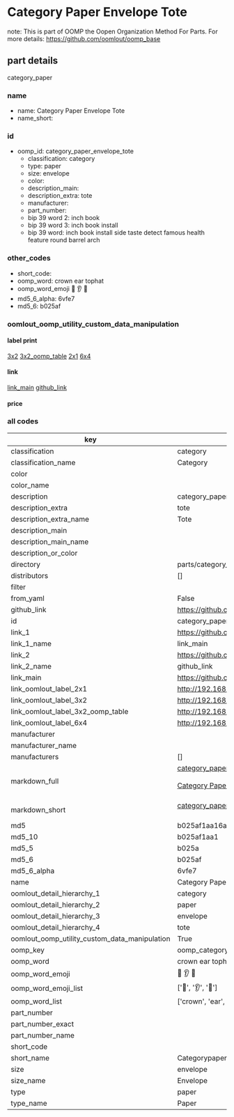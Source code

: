 # Category Paper Envelope Tote  

note: This is part of OOMP the Oopen Organization Method For Parts. For more details: https://github.com/oomlout/oomp_base

##  part details



category_paper

### name
* name: Category Paper Envelope Tote
* name_short: 
### id
* oomp_id: category_paper_envelope_tote
  * classification: category
  * type: paper
  * size: envelope
  * color: 
  * description_main: 
  * description_extra: tote
  * manufacturer: 
  * part_number: 
  * bip 39 word 2: inch book
  * bip 39 word 3: inch book install
  * bip 39 word: inch book install side taste detect famous health feature round barrel arch

### other_codes
* short_code: 
* oomp_word: crown ear tophat
* oomp_word_emoji :crown: :ear: :tophat:
* md5_6_alpha: 6vfe7
* md5_6: b025af






### oomlout_oomp_utility_custom_data_manipulation
#### label print
[3x2](http://192.168.1.245:1112/?label=oomp%206vfe7)
[3x2_oomp_table](http://192.168.1.107:1112/?label=oomp%206vfe7)
[2x1](http://192.168.1.242:1112/?label=oomp%206vfe7)
[6x4](http://192.168.1.55:1112/?label=oomp%206vfe7)    

#### link

[link_main](https://github.com/oomlout/oomlout_oomp_current_version_messy/tree/main/parts/category_paper_envelope_tote) [github_link](https://github.com/oomlout/oomlout_oomp_part_src/tree/main/parts/category_paper_envelope_tote)                             

#### price







### all codes 
| key | value |  
| --- | --- |  
| classification | category |  
| classification_name | Category |  
| color |  |  
| color_name |  |  
| description | category_paper |  
| description_extra | tote |  
| description_extra_name | Tote |  
| description_main |  |  
| description_main_name |  |  
| description_or_color |   |  
| directory | parts/category_paper_envelope_tote |  
| distributors | [] |  
| filter |  |  
| from_yaml | False |  
| github_link | https://github.com/oomlout/oomlout_oomp_part_src/tree/main/parts/category_paper_envelope_tote |  
| id | category_paper_envelope_tote |  
| link_1 | https://github.com/oomlout/oomlout_oomp_current_version_messy/tree/main/parts/category_paper_envelope_tote |  
| link_1_name | link_main |  
| link_2 | https://github.com/oomlout/oomlout_oomp_part_src/tree/main/parts/category_paper_envelope_tote |  
| link_2_name | github_link |  
| link_main | https://github.com/oomlout/oomlout_oomp_current_version_messy/tree/main/parts/category_paper_envelope_tote |  
| link_oomlout_label_2x1 | http://192.168.1.242:1112/?label=oomp%206vfe7 |  
| link_oomlout_label_3x2 | http://192.168.1.245:1112/?label=oomp%206vfe7 |  
| link_oomlout_label_3x2_oomp_table | http://192.168.1.107:1112/?label=oomp%206vfe7 |  
| link_oomlout_label_6x4 | http://192.168.1.55:1112/?label=oomp%206vfe7 |  
| manufacturer |  |  
| manufacturer_name |  |  
| manufacturers | [] |  
| markdown_full | [category_paper_envelope_tote](https://github.com/oomlout/oomlout_oomp_current_version_messy/tree/main/parts/category_paper_envelope_tote)<br>[](https://github.com/oomlout/oomlout_oomp_current_version_messy/tree/main/parts/category_paper_envelope_tote)<br>[Category Paper Envelope Tote](https://github.com/oomlout/oomlout_oomp_current_version_messy/tree/main/parts/category_paper_envelope_tote)<br><br> |  
| markdown_short | [category_paper_envelope_tote](https://github.com/oomlout/oomlout_oomp_current_version_messy/tree/main/parts/category_paper_envelope_tote)<br><br> |  
| md5 | b025af1aa16a2a54f1ef1c7eeac66392 |  
| md5_10 | b025af1aa1 |  
| md5_5 | b025a |  
| md5_6 | b025af |  
| md5_6_alpha | 6vfe7 |  
| name | Category Paper Envelope Tote |  
| oomlout_detail_hierarchy_1 | category |  
| oomlout_detail_hierarchy_2 | paper |  
| oomlout_detail_hierarchy_3 | envelope |  
| oomlout_detail_hierarchy_4 | tote |  
| oomlout_oomp_utility_custom_data_manipulation | True |  
| oomp_key | oomp_category_paper_envelope_tote |  
| oomp_word | crown ear tophat |  
| oomp_word_emoji | :crown: :ear: :tophat: |  
| oomp_word_emoji_list | [':crown:', ':ear:', ':tophat:'] |  
| oomp_word_list | ['crown', 'ear', 'tophat'] |  
| part_number |  |  
| part_number_exact |  |  
| part_number_name |  |  
| short_code |  |  
| short_name | Categorypaper |  
| size | envelope |  
| size_name | Envelope |  
| type | paper |  
| type_name | Paper |  
